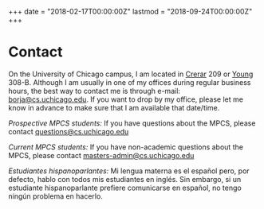 +++
date = "2018-02-17T00:00:00Z"
lastmod = "2018-09-24T00:00:00Z"
+++

Contact
=======

On the University of Chicago campus, I am located in [Crerar](https://maps.uchicago.edu/location/john-crerar-library/) 209 or [Young](https://maps.uchicago.edu/location/young-memorial-building/) 308-B. Although I am usually in one of my offices during regular business hours, the best way to contact me is through e-mail: [borja@cs.uchicago.edu](mailto:borja@cs.uchicago.edu). If you want to drop by my office, please let me know in advance to make sure that I am available that date/time.

*Prospective MPCS students:* If you have questions about the MPCS, please contact [questions@cs.uchicago.edu](mailto:questions.cs.uchicago.edu)

*Current MPCS students:* If you have non-academic questions about the MPCS, please contact [masters-admin@cs.uchicago.edu](mailto:masters-admin@cs.uchicago.edu)

*Estudiantes hispanoparlantes:* Mi lengua materna es el español pero, por defecto, hablo con todos mis estudiantes en inglés. Sin embargo, si un estudiante hispanoparlante prefiere comunicarse en español, no tengo ningún problema en hacerlo.
